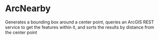 ArcNearby
=========
Generates a bounding box around a center point, queries an ArcGIS REST service to get the features within it, and sorts the results by distance from the center point